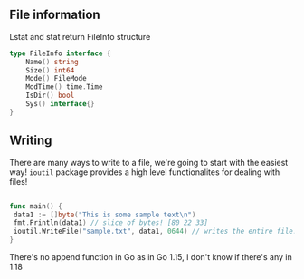 ## File information

Lstat and stat return FileInfo structure

```go
type FileInfo interface {
    Name() string
    Size() int64
    Mode() FileMode
    ModTime() time.Time
    IsDir() bool
    Sys() interface{}
}

```

## Writing

There are many ways to write to a file, we're going to start with the easiest way!
`ioutil` package provides a high level functionalites for dealing with files!

```go

func main() {
 data1 := []byte("This is some sample text\n")
 fmt.Println(data1) // slice of bytes! [80 22 33]
 ioutil.WriteFile("sample.txt", data1, 0644) // writes the entire file!
}
```

There's no append function in Go as in Go 1.15, I don't know if there's any in 1.18
